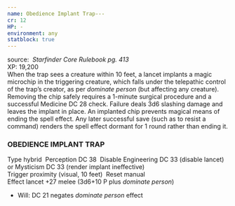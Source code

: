 ```yaml
---
name: Obedience Implant Trap---
cr: 12
HP: -
environment: any
statblock: true
---
```

source:  _Starfinder Core Rulebook pg. 413_  
XP: 19,200  
When the trap sees a creature within 10 feet, a lancet implants a magic microchip in the triggering creature, which falls under the telepathic control of the trap’s creator, as per _dominate person_ (but affecting any creature). Removing the chip safely requires a 1-minute surgical procedure and a successful Medicine DC 28 check. Failure deals 3d6 slashing damage and leaves the implant in place. An implanted chip prevents magical means of ending the spell effect. Any later successful save (such as to resist a command) renders the spell effect dormant for 1 round rather than ending it.

### OBEDIENCE IMPLANT TRAP

Type hybrid
 Perception DC 38
 Disable Engineering DC 33 (disable lancet) or Mysticism DC 33 (render implant ineffective)  
Trigger proximity (visual, 10 feet)
 Reset manual  
Effect lancet +27 melee (3d6+10 P plus _dominate person_)
  - Will: DC 21 negates _dominate person_ effect
